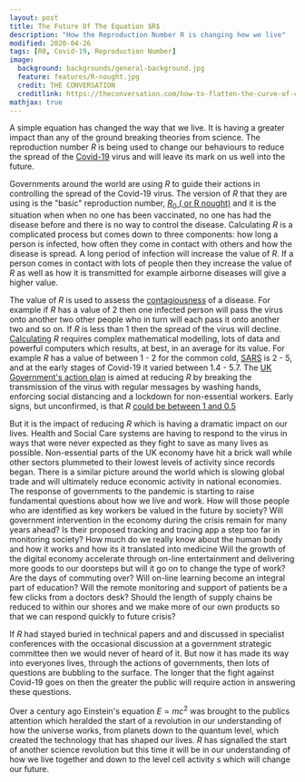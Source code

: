 ```yaml
---
layout: post
title: The Future Of The Equation $R$
description: "How the Reproduction Number R is changing how we live"
modified: 2020-04-26
tags: [R0, Covid-19, Reproduction Number]
image:
  background: backgrounds/general-background.jpg
  feature: features/R-nought.jpg
  credit: THE CONVERSATION
  creditlink: https://theconversation.com/how-to-flatten-the-curve-of-coronavirus-a-mathematician-explains-133514
mathjax: true
---
```

A simple equation has changed the way that we live. It is having a greater impact than any of the ground breaking theories from science. The reproduction number $R$ is being used to change our behaviours to reduce the spread of the [Covid-19](https://www.ecdc.europa.eu/en/covid-19-pandemic) virus and will leave its mark on us well into the future.

Governments around the world are using $R$ to guide their actions in controlling the spread of the Covid-19 virus. The version of $R$ that they are using is the "basic" reproduction number, [$R_0$ ( or R nought)](https://www.bbc.co.uk/sounds/play/m000hp44) and it is the situation when when no one has been vaccinated, no one has had the disease before and there is no way to control the disease. Calculating $R$ is a complicated process but comes down to three components: how long a person is infected, how often they come in contact with others and how the disease is spread.  A long period of infection will increase the value of $R$. If a person comes in contact with lots of people then they increase the value of $R$ as well as how it is transmitted for example airborne diseases will give a higher value.  

The value of $R$ is used to assess the [contagiousness](https://www.dictionary.com/browse/contagiousness ) of a disease. For example if $R$ has a value of 2 then one infected person will pass the virus onto another two other people who in turn will each pass it onto another two and so on. If $R$ is less than 1 then the spread of the virus will decline. [Calculating](https://labblog.uofmhealth.org/rounds/how-scientists-quantify-intensity-of-an-outbreak-like-covid-19) $R$ requires complex mathematical modelling, lots of data and powerful computers which results, at best, in an average for its value. For example $R$ has a value of between  1 - 2 for the common cold, [SARS](https://en.wikipedia.org/wiki/Severe_acute_respiratory_syndrome) is 2 - 5, and at the early stages of Covid-19 it varied between 1.4 - 5.7. The [UK Government's action plan](https://www.gov.uk/government/publications/coronavirus-action-plan/coronavirus-action-plan-a-guide-to-what-you-can-expect-across-the-uk) is aimed at reducing $R$ by breaking the transmission of the virus with regular messages by washing hands, enforcing social distancing and a lockdown for non-essential workers. Early signs, but unconfirmed, is that $R$ [could be between 1 and 0.5](https://www.theweek.co.uk/coronavirus/106759/what-is-the-coronavirus-r-value-and-why-does-it-matter)

But it is the impact of reducing $R$ which is having a dramatic impact on our lives. Health and Social Care systems are having to respond to the virus in ways that were never expected as they fight to save as many lives as possible. Non-essential parts of the UK economy have hit a brick wall while other sectors plummeted to their lowest levels of activity since records began. There is a similar picture around the world which is slowing global trade and will ultimately reduce economic activity in national economies. The response of governments to the pandemic is starting to raise fundamental questions about how we live and work. How will those people who are identified as key workers be valued in the future by society? Will government intervention in the economy during the crisis remain for many years ahead?  Is their proposed tracking and tracing app a step too far in monitoring society? How much do we really know about the human body and how it works and how its it translated into medicine Will the growth of the digital economy accelerate through on-line entertainment and delivering more goods to our doorsteps but will it go on to change the type of work? Are the days of commuting over? Will on-line learning become an integral part of education? Will the remote monitoring and support of patients be a few clicks from a doctors desk? Should the length of supply chains be reduced to within our shores and we make more of our own products so that we can respond quickly to future crisis?

If $R$ had stayed buried in technical papers and and discussed in specialist conferences with the occasional  discussion at a government strategic committee then we would never of heard of it.  But now it has made its way into everyones lives, through the actions of governments, then lots of questions are bubbling to the surface. The longer that the fight against Covid-19 goes on then the greater the public will require action in answering these questions.

Over a century ago Einstein's equation $E=mc^2$ was brought to the publics attention which heralded the start of a  revolution in our understanding of how the universe works, from planets down to the quantum level, which created the technology that has shaped our lives. $R$ has signalled the start of another science revolution but this time it will be in our understanding of how we live together and down to the level cell activity s which will change our future.
